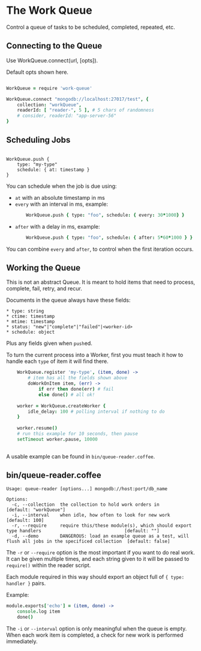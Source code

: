 The Work Queue
==============

Control a queue of tasks to be scheduled, completed, repeated, etc.

Connecting to the Queue
-----------------------

Use WorkQueue.connect(url, [opts]).

Default opts shown here.

```coffee

WorkQueue = require 'work-queue'

WorkQueue.connect "mongodb://localhost:27017/test", {
	collection: "workQueue",
	readerId: [ "reader-", 5 ], # 5 chars of randomness
	# consider, readerId: "app-server-56"
}

```

Scheduling Jobs
---------------

```

WorkQueue.push {
	type: "my-type"
	schedule: { at: timestamp }
}

```

You can schedule when the job is due using:
 * `at` with an absolute timestamp in ms
 * `every` with an interval in ms, example:
	```coffee
		WorkQueue.push { type: "foo", schedule: { every: 30*1000} }
	```
 * `after` with a delay in ms, example:
	```coffee
		WorkQueue.push { type: "foo", schedule: { after: 5*60*1000 } }
	```

You can combine `every` and `after`, to control when the first iteration occurs.

Working the Queue
-----------------

This is not an abstract Queue.
It is meant to hold items that need to process, complete, fail, retry, and recur.

Documents in the queue always have these fields:

	* type: string
	* ctime: timestamp
	* mtime: timestamp
	* status: "new"|"complete"|"failed"|<worker-id>
	* schedule: object

Plus any fields given when `push`ed.

To turn the current process into a Worker, first you must teach it how
to handle each `type` of item it will find there.

```coffee
	WorkQueue.register 'my-type', (item, done) ->
		# item has all the fields shown above
		doWorkOnItem item, (err) ->
			if err then done(err) # fail
			else done() # all ok!
	
	worker = WorkQueue.createWorker {
		idle_delay: 100 # polling interval if nothing to do
	}
	
	worker.resume()
	# run this example for 10 seconds, then pause
	setTimeout worker.pause, 10000
	
```

A usable example can be found in `bin/queue-reader.coffee`.

bin/queue-reader.coffee
-----------------------

```
Usage: queue-reader [options...] mongodb://host:port/db_name

Options:
  -c, --collection  the collection to hold work orders in                                                         [default: "workQueue"]
  -i, --interval    when idle, how often to look for new work                                                     [default: 100]
  -r, --require     require this/these module(s), which should export type handlers                               [default: ""]
  -d, --demo        DANGEROUS: load an example queue as a test, will flush all jobs in the specificed collection  [default: false]
```

The `-r` or `--require` option is the most important if you want to do real work.  It can be given multiple times, and each string given to it will be passed to `require()` within the reader script.

Each module required in this way should export an object full of `{ type: handler }` pairs.

Example:
```coffee
module.exports['echo'] = (item, done) ->
	console.log item
	done()
```

The `-i` or `--interval` option is only meaningful when the queue is empty.  When each work item is completed, a check for new work is performed immediately.
